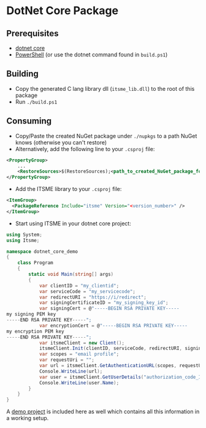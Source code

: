 # DotNet Core Package

## Prerequisites

-   [dotnet core][core]
-   [PowerShell][powershell] (or use the dotnet command found in `build.ps1`)

## Building

-   Copy the generated C lang library dll (`itsme_lib.dll`) to the root of this package
-   Run `./build.ps1`

## Consuming

-   Copy/Paste the created NuGet package under `./nupkgs` to a path NuGet knows (otherwise you can't restore)
-   Alternatively, add the following line to your `.csproj` file:

```xml
<PropertyGroup>
    ...
    <RestoreSources>$(RestoreSources);<path_to_created_NuGet_package_folder>;https://api.nuget.org/v3/index.json</RestoreSources>
</PropertyGroup>
```

-   Add the ITSME library to your `.csproj` file:

```xml
<ItemGroup>
  <PackageReference Include="itsme" Version="<version_number>" />
</ItemGroup>
```

-   Start using ITSME in your dotnet core project:

```csharp
using System;
using Itsme;

namespace dotnet_core_demo
{
    class Program
    {
        static void Main(string[] args)
        {
            var clientID = "my_clientid";
            var serviceCode = "my_servicecode";
            var redirectURI = "https://i/redirect";
            var signingCertificateID = "my_signing_key_id";
            var signingCert = @"-----BEGIN RSA PRIVATE KEY-----
my signing PEM key
-----END RSA PRIVATE KEY-----";
            var encryptionCert = @"-----BEGIN RSA PRIVATE KEY-----
my encryption PEM key
-----END RSA PRIVATE KEY-----";
            var itsmeClient = new Client();
            itsmeClient.Init(clientID, serviceCode, redirectURI, signingCertificateID, signingCert, encryptionCert);
            var scopes = "email profile";
            var requestUri = "";
            var url = itsmeClient.GetAuthenticationURL(scopes, requestUri);
            Console.WriteLine(url);
            var user = itsmeClient.GetUserDetails("authorization_code_I_received_upon_redirect");
            Console.WriteLine(user.Name);
        }
    }
}
```

A [demo project][demo-project] is included here as well which contains all this information in a working setup.

[core]: https://dotnet.microsoft.com/download
[powershell]: https://github.com/powershell/powershell
[demo-project]: ../demos/dotnet-core
